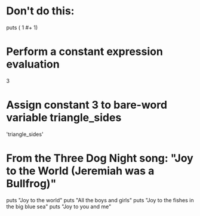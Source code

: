 # Don't do this:
puts ( 1 #+ 1)
# Perform a constant expression evaluation
3
# Assign constant 3 to bare-word variable triangle_sides
'triangle_sides'
# From the Three Dog Night song: "Joy to the World (Jeremiah was a Bullfrog)"
puts "Joy to the world"
puts "All the boys and girls"
puts "Joy to the fishes in the big blue sea"
puts "Joy to you and me"